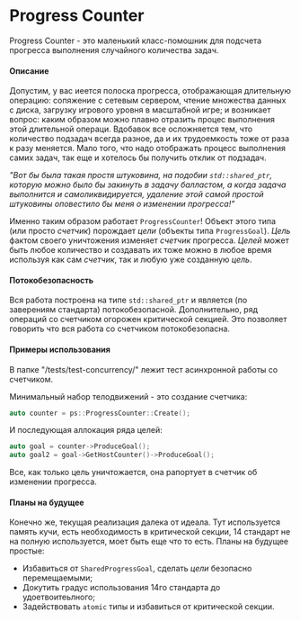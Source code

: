 ﻿# Progress Counter
Progress Counter - это маленький класс-помошник для подсчета прогресса выполнения случайного количества задач.

#### Описание
Допустим, у вас иеется полоска прогресса, отображающая длительную операцию: сопяжение с сетевым сервером, чтение множества данных с диска, загрузку игрового уровня в масштабной игре; и возникает вопрос: каким образом можно плавно отразить процес выполнения этой длительной операци. Вдобавок все осложняется тем, что количество подзадач всегда разное, да и их трудоемкость тоже от раза к разу меняется. Мало того, что надо отображать процесс выполнения самих задач, так еще и хотелось бы получить отклик от подзадач.

*"Вот бы была такая простя штуковина, на подобии `std::shared_ptr`, которую можно было бы закинуть в задачу балластом, а когда задача выполнится и самоликвидируется, удаление этой самой простой штуковины оповестило бы меня о изменении прогресса!"*

Именно таким образом работает `ProgressCounter`! Объект этого типа (или просто *счетчик*) порождает *цели* (объекты типа `ProgressGoal`). *Цель* фактом своего уничтожения изменяет *счетчик* прогресса. *Целей* может быть любое количество и создавать их тоже можно в любое время используя как сам *счетчик*, так и любую уже созданную *цель*.

#### Потокобезопасность
Вся работа построена на типе `std::shared_ptr` и является (по заверениям стандарта) потокобезопасной. Дополнительно, ряд операций со счетчиком огорожен критической секцией. Это позволяет говорить что вся работа со счетчиком потокобезопасна.

#### Примеры использования
В папке "/tests/test-concurrency/" лежит тест асинхронной работы со счетчиком.

Минимальный набор телодвижений - это создание счетчика:

```.cpp
auto counter = ps::ProgressCounter::Create();
```

И последующая аллокация ряда целей:

```.cpp
auto goal = counter->ProduceGoal();
auto goal2 = goal->GetHostCounter()->ProduceGoal();
```

Все, как только цель уничтожается, она рапортует в счетчик об изменении прогресса.

#### Планы на будущее
Конечно же, текущая реализация далека от идеала. Тут используется память кучи, есть необходимость в критической секции, 14 стандарт не на полную используется, моет быть еще что то есть.
Планы на будущее простые:
* Избавиться от `SharedProgressGoal`, сделать *цели* безопасно перемещаемыми;
* Докутить градус использования 14го стандарта до удоетвоитеьлного;
* Задействовать `atomic` типы и избавиться от критической секции.

